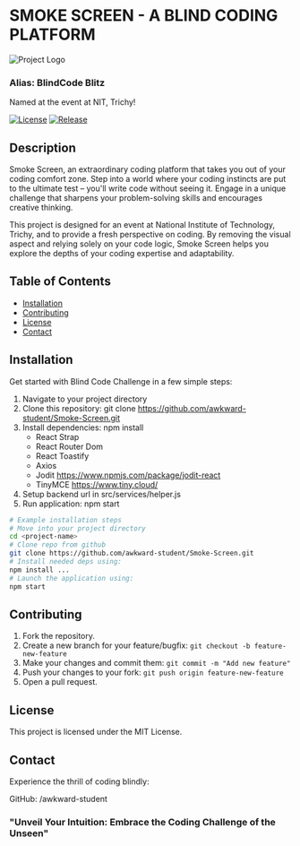 # SMOKE SCREEN - A BLIND CODING PLATFORM

![Project Logo](/src/media/faviconz.ico.png)

### Alias: BlindCode Blitz

Named at the event at NIT, Trichy!

[![License](https://img.shields.io/badge/license-MIT-blue.svg)](LICENSE)
[![Release](https://img.shields.io/badge/release-v1.0-green.svg)](https://github.com/yourusername/yourproject/releases/tag/v1.0)

## Description

Smoke Screen, an extraordinary coding platform that takes you out of your coding comfort zone. Step into a world where your coding instincts are put to the ultimate test – you'll write code without seeing it. Engage in a unique challenge that sharpens your problem-solving skills and encourages creative thinking.

This project is designed for an event at National Institute of Technology, Trichy, and to provide a fresh perspective on coding. By removing the visual aspect and relying solely on your code logic, Smoke Screen helps you explore the depths of your coding expertise and adaptability.

## Table of Contents

- [Installation](#installation)
- [Contributing](#contributing)
- [License](#license)
- [Contact](#contact)

## Installation

Get started with Blind Code Challenge in a few simple steps:

1. Navigate to your project directory
2. Clone this repository: git clone https://github.com/awkward-student/Smoke-Screen.git
3. Install dependencies: npm install
   - React Strap
   - React Router Dom
   - React Toastify
   - Axios
   - Jodit https://www.npmjs.com/package/jodit-react
   - TinyMCE https://www.tiny.cloud/
4. Setup backend url in src/services/helper.js
5. Run application: npm start

```bash
# Example installation steps
# Move into your project directory
cd <project-name>
# Clone repo from github
git clone https://github.com/awkward-student/Smoke-Screen.git
# Install needed deps using:
npm install ...
# Launch the application using:
npm start
```

## Contributing

1. Fork the repository.
2. Create a new branch for your feature/bugfix: `git checkout -b feature-new-feature`
3. Make your changes and commit them: `git commit -m "Add new feature"`
4. Push your changes to your fork: `git push origin feature-new-feature`
5. Open a pull request.

## License

This project is licensed under the MIT License.

## Contact

Experience the thrill of coding blindly:

GitHub: /awkward-student

### "Unveil Your Intuition: Embrace the Coding Challenge of the Unseen"

